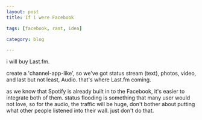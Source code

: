 ```yaml
---
layout: post
title: If i were Facebook

tags: [facebook, rant, idea]

category: blog

---
```


i will buy Last.fm.

create a 'channel-app-like', so we've got status stream (text), photos, video, and last but not least, Audio. that's where Last.fm coming.

as we know that Spotify is already built in to the Facebook, it's easier to integrate both of them. status flooding is something that many user would not love, so for the audio, the traffic will be huge, don't bother about putting what other people listened into their wall. just don't do that.
